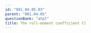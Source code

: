 ```yaml
---
id: "081.04.05.03"
parent: "081.04.05"
questionBank: "atpl"
title: The roll-moment coefficient Cl
---
```

